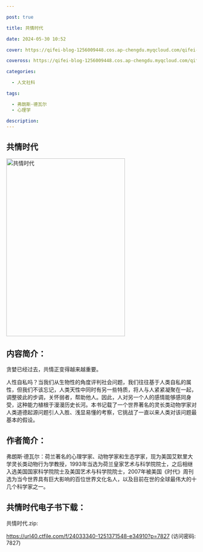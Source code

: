 ```yaml
---

post: true

title: 共情时代

date: 2024-05-30 10:52

cover: https://qifei-blog-1256009448.cos.ap-chengdu.myqcloud.com/qifei-blog/s34475644.jpg

coveross: https://qifei-blog-1256009448.cos.ap-chengdu.myqcloud.com/qifei-blog/s34475644.jpg

categories:

  - 人文社科

tags:

  - 弗朗斯·德瓦尔
  - 心理学

description:
---
```


## 共情时代

<img alt="共情时代" class="aligncenter loading" data-was-processed="true" decoding="async" fetchpriority="high" height="471" src="https://qifei-blog-1256009448.cos.ap-chengdu.myqcloud.com/qifei-blog/s34475644.jpg" style="cursor: zoom-in;" width="314"/>

## 内容简介：

贪婪已经过去，共情正变得越来越重要。

人性自私吗？当我们从生物性的角度评判社会问题，我们往往基于人类自私的属性，但我们不该忘记，人类天性中同时有另一些特质，将人与人紧紧凝聚在一起，调整彼此的步调，关怀弱者，帮助他人。因此，人对另一个人的感情能够感同身受，这种能力植根于漫漫历史长河。本书记载了一个世界著名的灵长类动物学家对人类道德起源问题引人入胜、浅显易懂的考察，它挑战了一直以来人类对该问题最基本的假设。

## 作者简介：

弗朗斯·德瓦尔：荷兰著名的心理学家、动物学家和生态学家，现为美国艾默里大学灵长类动物行为学教授，1993年当选为荷兰皇家艺术与科学院院士，之后相继入选美国国家科学院院士及美国艺术与科学院院士，2007年被美国《时代》周刊选为当今世界具有巨大影响的百位世界文化名人，以及目前在世的全球最伟大的十几个科学家之一。

## 共情时代电子书下载：

共情时代.zip: 

https://url40.ctfile.com/f/24033340-1251371548-e34910?p=7827 (访问密码: 7827)
